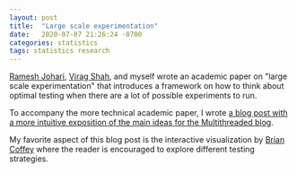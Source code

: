 ```yaml
---
layout: post
title:  "Large scale experimentation"
date:   2020-07-07 21:26:24 -0700
categories: statistics
tags: statistics research
---
```


[Ramesh Johari](http://web.stanford.edu/~rjohari/), [Virag Shah](https://www.linkedin.com/in/virag-shah-bb986419/), and myself wrote an academic paper on "large scale experimentation" that introduces a framework on how to think about optimal testing when there are a lot of possible experiments to run.

To accompany the more technical academic paper, I wrote [a blog post with a more intuitive exposition of the main ideas for the Multithreaded blog](https://multithreaded.stitchfix.com/blog/2020/07/07/large-scale-experimentation/).

My favorite aspect of this blog post is the interactive visualization by [Brian Coffey](https://www.linkedin.com/in/brianedwardcoffey/) where the reader is encouraged to explore different testing strategies.
